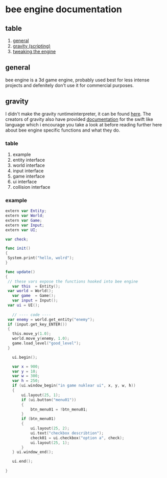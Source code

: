 # bee engine documentation <br>

## table
  1. [general](https://github.com/phil-stein/bee_engine/blob/main/docs.md#general-)
  2. [gravity (scripting)](https://github.com/phil-stein/bee_engine/blob/main/docs.md#gravity-)
  3. [tweaking the engine](https://github.com/phil-stein/bee_engine/blob/main/docs.md#tweaking_the_engine-)
 
 ## general <br>
 bee engine is a 3d game engine, probably used best for less intense projects and defenitely don't use it for commercial purposes. 
 
 
 ## gravity <br>
 I didn't make the gravity runtimeinterpreter, it can be found [here](https://github.com/marcobambini/gravity). The creators of gravity also have provided [documentation](https://marcobambini.github.io/gravity/#/README) for the swift like language which i encourage you take a look at before reading further here about bee engine specific functions and what they do.
 
 ### table
 1. example
 2. entity interface
 3. world interface
 4. input interface
 5. game interface
 6. ui interface
 7. collision interface
 
 ### example <br>
 ```swift
extern var Entity;
extern var World;
extern var Game;
extern var Input;
extern var UI;

var check;

func init()
{
  System.print("hello, wolrd");
}

func update()
{
  // these vars expose the functions hooked into bee engine
	var this  = Entity();
  var world = World();
	var game  = Game();
	var input = Input();
  var ui = UI();
  
	// ---- code ----
  var enemy = world.get_entity("enemy");
  if (input.get_key_ENTER())
  {
    this.move_y(1.0);
    world.move_y(enemy, 1.0);
    game.load_level("good_level");
  }

	ui.begin();

	var x = 900;
	var y = 10;
	var w = 300;
	var h = 250;
	if (ui.window_begin("in game nuklear ui", x, y, w, h))
	{
		ui.layout(25, 1);
		if (ui.button("menu01"))
		{
			btn_menu01 = !btn_menu01;
		}
		if (btn_menu01)
		{
			ui.layout(25, 2);
			ui.text("checkbox describtion");
			check01 = ui.checkbox("option a", check);
			ui.layout(25, 1);
		}
	} ui.window_end();

	ui.end();
  
}


 ```
 
